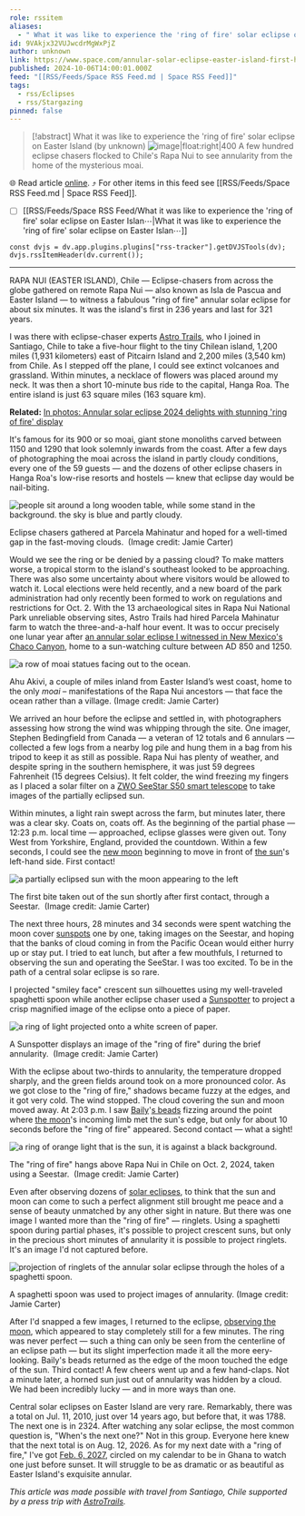 ```yaml
---
role: rssitem
aliases:
  - " What it was like to experience the 'ring of fire' solar eclipse on Easter Island "
id: 9VAkjx32VUJwcdrMgWxPjZ
author: unknown
link: https://www.space.com/annular-solar-eclipse-easter-island-first-hand-experience
published: 2024-10-06T14:00:01.000Z
feed: "[[RSS/Feeds/Space RSS Feed.md | Space RSS Feed]]"
tags:
  - rss/Eclipses
  - rss/Stargazing
pinned: false
---
```


> [!abstract]  What it was like to experience the 'ring of fire' solar eclipse on Easter Island  (by unknown)
> ![image|float:right|400](https://cdn.mos.cms.futurecdn.net/WXmUPgGJMZUS3rkgA5SokM.jpg) A few hundred eclipse chasers flocked to Chile's Rapa Nui to see annularity from the home of the mysterious moai.

🌐 Read article [online](https://www.space.com/annular-solar-eclipse-easter-island-first-hand-experience). ⤴ For other items in this feed see [[RSS/Feeds/Space RSS Feed.md | Space RSS Feed]].

- [ ] [[RSS/Feeds/Space RSS Feed/What it was like to experience the 'ring of fire' solar eclipse on Easter Islan⋯|What it was like to experience the 'ring of fire' solar eclipse on Easter Islan⋯]]

~~~dataviewjs
const dvjs = dv.app.plugins.plugins["rss-tracker"].getDVJSTools(dv);
dvjs.rssItemHeader(dv.current());
~~~

- - -

RAPA NUI (EASTER ISLAND), Chile — Eclipse-chasers from across the globe gathered on remote Rapa Nui — also known as Isla de Pascua and Easter Island — to witness a fabulous "ring of fire" annular solar eclipse for about six minutes. It was the island's first in 236 years and last for 321 years. 

I was there with eclipse-chaser experts [Astro Trails](https://www.astro-trails.com/), who I joined in Santiago, Chile to take a five-hour flight to the tiny Chilean island, 1,200 miles (1,931 kilometers) east of Pitcairn Island and 2,200 miles (3,540 km) from Chile. As I stepped off the plane, I could see extinct volcanoes and grassland. Within minutes, a necklace of flowers was placed around my neck. It was then a short 10-minute bus ride to the capital, Hanga Roa. The entire island is just 63 square miles (163 square km). 

**Related:** [In photos: Annular solar eclipse 2024 delights with stunning 'ring of fire' display](https://www.space.com/annular-solar-eclipse-2024-best-photos) 

It's famous for its 900 or so moai, giant stone monoliths carved between 1150 and 1290 that look solemnly inwards from the coast. After a few days of photographing the moai across the island in partly cloudy conditions, every one of the 59 guests — and the dozens of other eclipse chasers in Hanga Roa's low-rise resorts and hostels — knew that eclipse day would be nail-biting. 

![people sit around a long wooden table, while some stand in the background. the sky is blue and partly cloudy.](https://cdn.mos.cms.futurecdn.net/4XQn4ewqiCMdWrgcJAHdsM.jpg)

Eclipse chasers gathered at Parcela Mahinatur and hoped for a well-timed gap in the fast-moving clouds.  (Image credit: Jamie Carter)

Would we see the ring or be denied by a passing cloud? To make matters worse, a tropical storm to the island's southeast looked to be approaching. There was also some uncertainty about where visitors would be allowed to watch it. Local elections were held recently, and a new board of the park administration had only recently been formed to work on regulations and restrictions for Oct. 2. With the 13 archaeological sites in Rapa Nui National Park unreliable observing sites, Astro Trails had hired Parcela Mahinatur farm to watch the three-and-a-half hour event. It was to occur precisely one lunar year after [an annular solar eclipse I witnessed in New Mexico's Chaco Canyon](https://www.space.com/what-annular-solar-eclipse-2023-looked-like-from-chaco-canyon-home-of-ancient-solar-astronomy), home to a sun-watching culture between AD 850 and 1250. 

![a row of moai statues facing out to the ocean.](https://cdn.mos.cms.futurecdn.net/WNRGTbUJhzRrEjZhEFMQeM.jpg)

Ahu Akivi, a couple of miles inland from Easter Island’s west coast, home to the only _moai_ – manifestations of the Rapa Nui ancestors — that face the ocean rather than a village. (Image credit: Jamie Carter)

We arrived an hour before the eclipse and settled in, with photographers assessing how strong the wind was whipping through the site. One imager, Stephen Bedingfield from Canada — a veteran of 12 totals and 6 annulars — collected a few logs from a nearby log pile and hung them in a bag from his tripod to keep it as still as possible. Rapa Nui has plenty of weather, and despite spring in the southern hemisphere, it was just 59 degrees Fahrenheit (15 degrees Celsius). It felt colder, the wind freezing my fingers as I placed a solar filter on a [ZWO SeeStar S50 smart telescope](https://www.space.com/zwo-seestar-s50-smart-telescope-review) to take images of the partially eclipsed sun. 

Within minutes, a light rain swept across the farm, but minutes later, there was a clear sky. Coats on, coats off. As the beginning of the partial phase — 12:23 p.m. local time — approached, eclipse glasses were given out. Tony West from Yorkshire, England, provided the countdown. Within a few seconds, I could see the [new moon](https://www.space.com/17561-new-moon-explained-lunar-phases.html) beginning to move in front of [the sun](https://www.space.com/58-the-sun-formation-facts-and-characteristics.html)'s left-hand side. First contact! 

![a partially eclipsed sun with the moon appearing to the left](https://cdn.mos.cms.futurecdn.net/hqqs3zmsYuGSeKhNUFFPyM.jpg)

The first bite taken out of the sun shortly after first contact, through a Seestar.  (Image credit: Jamie Carter)

The next three hours, 28 minutes and 34 seconds were spent watching the moon cover [sunspots](https://www.space.com/sunspots-formation-discovery-observations) one by one, taking images on the Seestar, and hoping that the banks of cloud coming in from the Pacific Ocean would either hurry up or stay put. I tried to eat lunch, but after a few mouthfuls, I returned to observing the sun and operating the SeeStar. I was too excited. To be in the path of a central solar eclipse is so rare. 

I projected "smiley face" crescent sun silhouettes using my well-traveled spaghetti spoon while another eclipse chaser used a [Sunspotter](https://myasp.astrosociety.org/product/OA113/sunspotter-solar-telescope) to project a crisp magnified image of the eclipse onto a piece of paper. 

![a ring of light projected onto a white screen of paper.](https://cdn.mos.cms.futurecdn.net/wYed7WsxbiaDsw3TSPfzvM.jpg)

A Sunspotter displays an image of the "ring of fire" during the brief annularity.  (Image credit: Jamie Carter)

With the eclipse about two-thirds to annularity, the temperature dropped sharply, and the green fields around took on a more pronounced color. As we got close to the "ring of fire," shadows became fuzzy at the edges, and it got very cold. The wind stopped. The cloud covering the sun and moon moved away. At 2:03 p.m. I saw [Baily](https://en.wikipedia.org/wiki/Baily%27s_beads)'[s beads](https://en.wikipedia.org/wiki/Baily%27s_beads) fizzing around the point where [the moon](https://www.space.com/55-earths-moon-formation-composition-and-orbit.html)'s incoming limb met the sun's edge, but only for about 10 seconds before the "ring of fire" appeared. Second contact — what a sight! 

![a ring of orange light that is the sun, it is against a black background.](https://cdn.mos.cms.futurecdn.net/2ANDkWaiuxehSPBX53LSoM.jpg)

The "ring of fire" hangs above Rapa Nui in Chile on Oct. 2, 2024, taken using a Seestar.  (Image credit: Jamie Carter)

Even after observing dozens of [solar eclipses](https://www.space.com/15584-solar-eclipses.html), to think that the sun and moon can come to such a perfect alignment still brought me peace and a sense of beauty unmatched by any other sight in nature. But there was one image I wanted more than the "ring of fire" — ringlets. Using a spaghetti spoon during partial phases, it's possible to project crescent suns, but only in the precious short minutes of annularity it is possible to project ringlets. It's an image I'd not captured before. 

![projection of ringlets of the annular solar eclipse through the holes of a spaghetti spoon.](https://cdn.mos.cms.futurecdn.net/D9BaQL8ZHtHKZVbTLU4M49.jpg)

A spaghetti spoon was used to project images of annularity. (Image credit: Jamie Carter)

After I'd snapped a few images, I returned to the eclipse, [observing the moon](https://www.space.com/ultimate-moon-observation-guide), which appeared to stay completely still for a few minutes. The ring was never perfect — such a thing can only be seen from the centerline of an eclipse path — but its slight imperfection made it all the more eery-looking. Baily's beads returned as the edge of the moon touched the edge of the sun. Third contact! A few cheers went up and a few hand-claps. Not a minute later, a horned sun just out of annularity was hidden by a cloud. We had been incredibly lucky — and in more ways than one. 

Central solar eclipses on Easter Island are very rare. Remarkably, there was a total on Jul. 11, 2010, just over 14 years ago, but before that, it was 1788. The next one is in 2324. After watching any solar eclipse, the most common question is, "When's the next one?" Not in this group. Everyone here knew that the next total is on Aug. 12, 2026. As for my next date with a "ring of fire," I've got [Feb. 6, 2027](http://xjubier.free.fr/en/site_pages/solar_eclipses/ASE_2027_GoogleMapFull.html), circled on my calendar to be in Ghana to watch one just before sunset. It will struggle to be as dramatic or as beautiful as Easter Island's exquisite annular. 

_This article was made possible with travel from Santiago, Chile supported by a press trip with_ [_AstroTrails_](https://www.astro-trails.com/)_._
